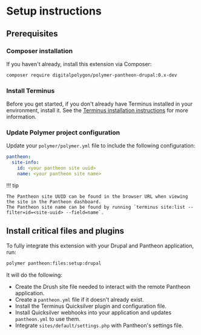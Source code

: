 # Setup instructions

## Prerequisites

### Composer installation

If you haven't already, install this extension via Composer:

```bash
composer require digitalpolygon/polymer-pantheon-drupal:0.x-dev
```

### Install Terminus

Before you get started, if you don't already have Terminus installed in your environment, install it. See the
[Terminus installation instructions](https://docs.pantheon.io/terminus/install) for more information.

### Update Polymer project configuration

Update your `polymer/polymer.yml` file to include the following configuration:

```yaml
pantheon:
  site-info:
    id: <your pantheon site uuid>
    name: <your pantheon site name>
```

!!! tip

    The Pantheon site UUID can be found in the browser URL when viewing the site in the Pantheon dashboard.
    The Pantheon site name can be found by running `terminus site:list --filter=id=<site-uuid> --field=name`.

## Install critical files and plugins

To fully integrate this extension with your Drupal and Pantheon application, run:

```bash
polymer pantheon:files:setup:drupal
```

It will do the following:

- Create the Drush site file needed to interact with the remote Pantheon application.
- Create a `pantheon.yml` file if it doesn't already exist.
- Install the Terminus Quicksilver plugin and configuration file.
- Install Quicksilver webhooks into your application and updates `pantheon.yml` to use them.
- Integrate `sites/default/settings.php` with Pantheon's settings file.
